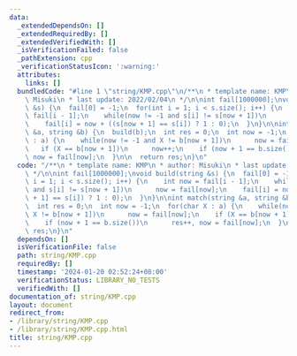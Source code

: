 ```yaml
---
data:
  _extendedDependsOn: []
  _extendedRequiredBy: []
  _extendedVerifiedWith: []
  _isVerificationFailed: false
  _pathExtension: cpp
  _verificationStatusIcon: ':warning:'
  attributes:
    links: []
  bundledCode: "#line 1 \"string/KMP.cpp\"\n/**\n * template name: KMP\n * author:\
    \ Misuki\n * last update: 2022/02/04\n */\n\nint fail[1000000];\nvoid build(string\
    \ &s) {\n  fail[0] = -1;\n  for(int i = 1; i < s.size(); i++) {\n    int now =\
    \ fail[i - 1];\n    while(now != -1 and s[i] != s[now + 1])\n      now = fail[now];\n\
    \    fail[i] = now + ((s[now + 1] == s[i]) ? 1 : 0);\n  }\n}\n\nint match(string\
    \ &a, string &b) {\n  build(b);\n  int res = 0;\n  int now = -1;\n  for(char X\
    \ : a) {\n    while(now != -1 and X != b[now + 1])\n      now = fail[now];\n \
    \   if (X == b[now + 1])\n      now++;\n    if (now + 1 == b.size())\n      res++,\
    \ now = fail[now];\n  }\n\n  return res;\n}\n"
  code: "/**\n * template name: KMP\n * author: Misuki\n * last update: 2022/02/04\n\
    \ */\n\nint fail[1000000];\nvoid build(string &s) {\n  fail[0] = -1;\n  for(int\
    \ i = 1; i < s.size(); i++) {\n    int now = fail[i - 1];\n    while(now != -1\
    \ and s[i] != s[now + 1])\n      now = fail[now];\n    fail[i] = now + ((s[now\
    \ + 1] == s[i]) ? 1 : 0);\n  }\n}\n\nint match(string &a, string &b) {\n  build(b);\n\
    \  int res = 0;\n  int now = -1;\n  for(char X : a) {\n    while(now != -1 and\
    \ X != b[now + 1])\n      now = fail[now];\n    if (X == b[now + 1])\n      now++;\n\
    \    if (now + 1 == b.size())\n      res++, now = fail[now];\n  }\n\n  return\
    \ res;\n}\n"
  dependsOn: []
  isVerificationFile: false
  path: string/KMP.cpp
  requiredBy: []
  timestamp: '2024-01-20 02:52:24+08:00'
  verificationStatus: LIBRARY_NO_TESTS
  verifiedWith: []
documentation_of: string/KMP.cpp
layout: document
redirect_from:
- /library/string/KMP.cpp
- /library/string/KMP.cpp.html
title: string/KMP.cpp
---
```

